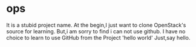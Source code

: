 # ops
It is a stubid project name.
At the begin,I just want to clone OpenStack's source for learning.
But,i am sorry to find i can not use github.
I have no choice to learn to use GitHub from the Project 'hello world'
Just,say hello.
